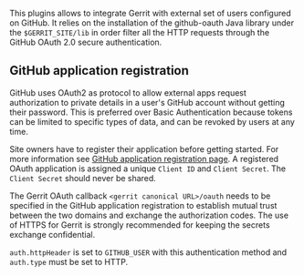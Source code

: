 
This plugins allows to integrate Gerrit with external set of users configured
on GitHub.
It relies on the installation of the github-oauth Java library under the `$GERRIT_SITE/lib`
in order filter all the HTTP requests through the GitHub OAuth 2.0 secure authentication.

GitHub application registration
-------------------------------

GitHub uses OAuth2 as protocol to allow external apps request authorization to private
details in a user's GitHub account without getting their password. This is
preferred over Basic Authentication because tokens can be limited to specific
types of data, and can be revoked by users at any time.

Site owners have to register their application before getting started.  For
more information see [GitHub application registration page](https://github.com/settings/applications/new).
A registered OAuth application is assigned a unique `Client ID` and `Client
Secret`. The `Client Secret` should never be shared.

The Gerrit OAuth callback `<gerrit canonical URL>/oauth`
needs to be specified in the GitHub application registration to establish mutual
trust between the two domains and exchange the authorization codes. The use of HTTPS
for Gerrit is strongly recommended for keeping the secrets exchange confidential.

`auth.httpHeader` is set to `GITHUB_USER` with this authentication method and `auth.type`
must be set to HTTP.